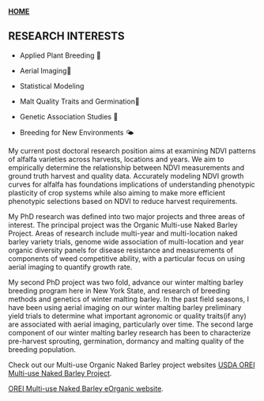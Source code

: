 **<span style="color: grey;"> [HOME](./index.md) </span>**

## RESEARCH INTERESTS  

* Applied Plant Breeding 🌾

* Aerial Imaging🚁

* Statistical Modeling

* Malt Quality Traits and Germination🍺

* Genetic Association Studies 🧬

* Breeding for New Environments 🌤️



My current post doctoral research position aims at examining NDVI patterns of alfalfa varieties across harvests, locations and years. We aim to empirically determine the relationship between NDVI measurements and ground truth harvest and quality data. Accurately modeling NDVI growth curves for alfalfa has foundations implications of understanding phenotypic plasticity of crop systems while also aiming to make more efficient phenotypic selections based on NDVI to reduce harvest requirements.

My PhD research was defined into two major projects and three areas of interest. The principal project was the Organic Multi-use Naked Barley Project. Areas of research include multi-year and multi-location naked barley variety trials, genome wide association of multi-location and year organic diversity panels for disease resistance and measurements of components of weed competitive ability, with a particular focus on using aerial imaging to quantify growth rate.

My second PhD project was two fold, advance our winter malting barley breeding program here in New York State, and research of breeding methods and genetics of winter malting barley. In the past field seasons, I have been using aerial imaging on our winter malting barley preliminary yield trials to determine what important agronomic or quality traits(if any) are associated with aerial imaging, particularly over time. The second large component of our winter malting barley research has been to characterize pre-harvest sprouting, germination, dormancy and malting quality of the breeding population. 

Check out our Multi-use Organic Naked Barley project websites
[USDA OREI Multi-use Naked Barley Project](https://barleyworld.org/orei-project).
 
[OREI Multi-use Naked Barley eOrganic website](https://eorganic.info/Barley).

